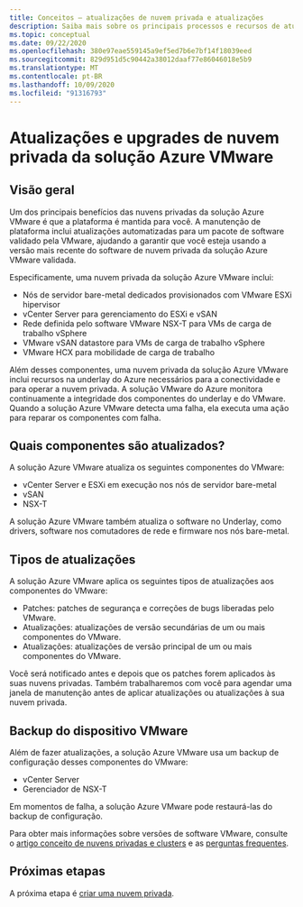 ```yaml
---
title: Conceitos – atualizações de nuvem privada e atualizações
description: Saiba mais sobre os principais processos e recursos de atualização da solução Azure VMware.
ms.topic: conceptual
ms.date: 09/22/2020
ms.openlocfilehash: 380e97eae559145a9ef5ed7b6e7bf14f18039eed
ms.sourcegitcommit: 829d951d5c90442a38012daaf77e86046018e5b9
ms.translationtype: MT
ms.contentlocale: pt-BR
ms.lasthandoff: 10/09/2020
ms.locfileid: "91316793"
---
```

# <a name="azure-vmware-solution-private-cloud-updates-and-upgrades"></a>Atualizações e upgrades de nuvem privada da solução Azure VMware

## <a name="overview"></a>Visão geral

Um dos principais benefícios das nuvens privadas da solução Azure VMware é que a plataforma é mantida para você. A manutenção de plataforma inclui atualizações automatizadas para um pacote de software validado pela VMware, ajudando a garantir que você esteja usando a versão mais recente do software de nuvem privada da solução Azure VMware validada.

Especificamente, uma nuvem privada da solução Azure VMware inclui:

- Nós de servidor bare-metal dedicados provisionados com VMware ESXi hipervisor 
- vCenter Server para gerenciamento do ESXi e vSAN 
- Rede definida pelo software VMware NSX-T para VMs de carga de trabalho vSphere  
- VMware vSAN datastore para VMs de carga de trabalho vSphere  
- VMware HCX para mobilidade de carga de trabalho  

Além desses componentes, uma nuvem privada da solução Azure VMware inclui recursos na underlay do Azure necessários para a conectividade e para operar a nuvem privada. A solução VMware do Azure monitora continuamente a integridade dos componentes do underlay e do VMware. Quando a solução Azure VMware detecta uma falha, ela executa uma ação para reparar os componentes com falha. 

## <a name="what-components-get-updated"></a>Quais componentes são atualizados?   

A solução Azure VMware atualiza os seguintes componentes do VMware: 

- vCenter Server e ESXi em execução nos nós de servidor bare-metal 
- vSAN 
- NSX-T 

A solução Azure VMware também atualiza o software no Underlay, como drivers, software nos comutadores de rede e firmware nos nós bare-metal. 

## <a name="types-of-updates"></a>Tipos de atualizações

A solução Azure VMware aplica os seguintes tipos de atualizações aos componentes do VMware:

- Patches: patches de segurança e correções de bugs liberadas pelo VMware. 
- Atualizações: atualizações de versão secundárias de um ou mais componentes do VMware. 
- Atualizações: atualizações de versão principal de um ou mais componentes do VMware.

Você será notificado antes e depois que os patches forem aplicados às suas nuvens privadas. Também trabalharemos com você para agendar uma janela de manutenção antes de aplicar atualizações ou atualizações à sua nuvem privada. 

## <a name="vmware-appliance-backup"></a>Backup do dispositivo VMware 

Além de fazer atualizações, a solução Azure VMware usa um backup de configuração desses componentes do VMware:

- vCenter Server 
- Gerenciador de NSX-T 

Em momentos de falha, a solução Azure VMware pode restaurá-las do backup de configuração. 

Para obter mais informações sobre versões de software VMware, consulte o [artigo conceito de nuvens privadas e clusters](concepts-private-clouds-clusters.md) e as [perguntas frequentes](faq.md).

## <a name="next-steps"></a>Próximas etapas

A próxima etapa é [criar uma nuvem privada](tutorial-create-private-cloud.md).

<!-- LINKS - external -->

<!-- LINKS - internal -->
